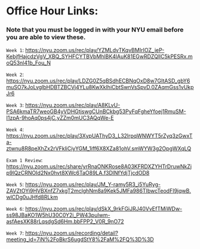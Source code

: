 # Office Hour Links:
### Note that you must be logged in with your NYU email before you are able to view these. 

`Week 1`: https://nyu.zoom.us/rec/play/YZMLdvTKqvBMIrIOZ_jeP-KebjfHajcdzVgV_XBQ_SYHFCYTBVbMhlBK4lAuK81EGwRDZQllC5kPESRx.moQ53nl41b_Fou_N

`Week 2`: https://nyu.zoom.us/rec/play/LDZG0Z5qBSdhECBNqOxD8w7GItASD_gbY6muSO7kJoLvglbHDBTZBCVj4YLu8KwXkIhiCbtSwnVsSpvD.0ZAqmGss1vUkpJr6

`Week 3`: https://nyu.zoom.us/rec/play/A8KLvU-PSA6kmaTR7weoGB4yVDHGtjswgCUnBCkbg53PyFqFgheYfoej1RmuSM-I1zpA-9hoAq0ps4jC.yZZm0mUC3AQqWe-E

`Week 4`: https://nyu.zoom.us/rec/play/3XypUAThyD3_L32lrpqWNWYT5rZyq3zGwxTa-ztwnu8R8peXhZx2rVFkliCiyYGM_1iff6X8XZa81ohV.smWYW3g2OpgWXqLQ

`Exam 1 Review`: https://nyu.zoom.us/rec/share/yrRnaONKRose8A03KFRDXZYHTrDruwNkZjp9lQzCRNOId2Nx0hvt8XWc6TaO89LA.f3DlNfYdjTjcdOD8

`Week 5`: https://nyu.zoom.us/rec/play/JM_Y-ramy5R3_i5YuRyg-ZAVZtOYi9HVBXnfZ7xkgT2mclghNm8a9Kek5JMFa986TIbwcTeodFI9jqwB.wlCDg0uJHfd8RLkm

`Week 6`: https://nyu.zoom.us/rec/play/dSkX_9rkFGiJRJ40VvEfTMiWDw-ss98JBaKO1W5hU30C0Y2i_PW43puIwm-asfAesXK88rLqsdgSd6Hm.bbFPP2_V0R_9nO72

`Week 7`: https://nyu.zoom.us/recording/detail?meeting_id=7iN%2FoBkrS6ugdStY8%2FaM%2FQ%3D%3D
